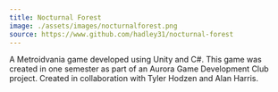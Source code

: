 ```yaml
---
title: Nocturnal Forest
image: ./assets/images/nocturnalforest.png
source: https://www.github.com/hadley31/nocturnal-forest
---
```


A Metroidvania game developed using Unity and C#. This game was created in one semester as part of an Aurora Game Development Club project.
Created in collaboration with Tyler Hodzen and Alan Harris.
